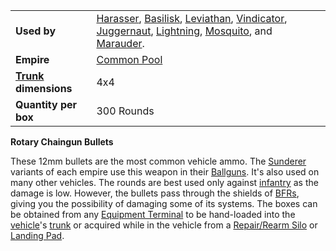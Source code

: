 |                                                 |                                                                                                                                                                                                                                                                                                                         |
| ----------------------------------------------- | ----------------------------------------------------------------------------------------------------------------------------------------------------------------------------------------------------------------------------------------------------------------------------------------------------------------------- |
| **Used by**                                     | [Harasser](../vehicles/Harasser.md), [Basilisk](../vehicles/Basilisk.md), [Leviathan](../vehicles/Leviathan.md), [Vindicator](../vehicles/Vindicator.md), [Juggernaut](../vehicles/Juggernaut.md), [Lightning](../vehicles/Lightning.md), [Mosquito](../vehicles/Mosquito.md), and [Marauder](../vehicles/Marauder.md). |
| **Empire**                                      | [Common Pool](../terminology/Common_Pool.md)                                                                                                                                                                                                                                                                            |
| **[Trunk](../terminology/Trunk.md) dimensions** | 4x4                                                                                                                                                                                                                                                                                                                     |
| **Quantity per box**                            | 300 Rounds                                                                                                                                                                                                                                                                                                              |

**Rotary Chaingun Bullets**

These 12mm bullets are the most common vehicle ammo. The
[Sunderer](../vehicles/Sunderer.md) variants of each empire use this weapon in
their [Ballguns](../items/Ballgun.md). It's also used on many other vehicles.
The rounds are best used only against [infantry](../terminology/Infantry.md) as
the damage is low. However, the bullets pass through the shields of
[BFRs](../vehicles/BattleFrame_Robotics.md), giving you the possibility of
damaging some of its systems. The boxes can be obtained from any
[Equipment Terminal](../items/Equipment_Terminal.md) to be hand-loaded into the
[vehicle](../vehicles/index.md)'s [trunk](../terminology/Trunk.md) or acquired
while in the vehicle from a [Repair/Rearm Silo](../items/Repair_Rearm_Silo.md)
or [Landing Pad](../items/Landing_Pad.md).
